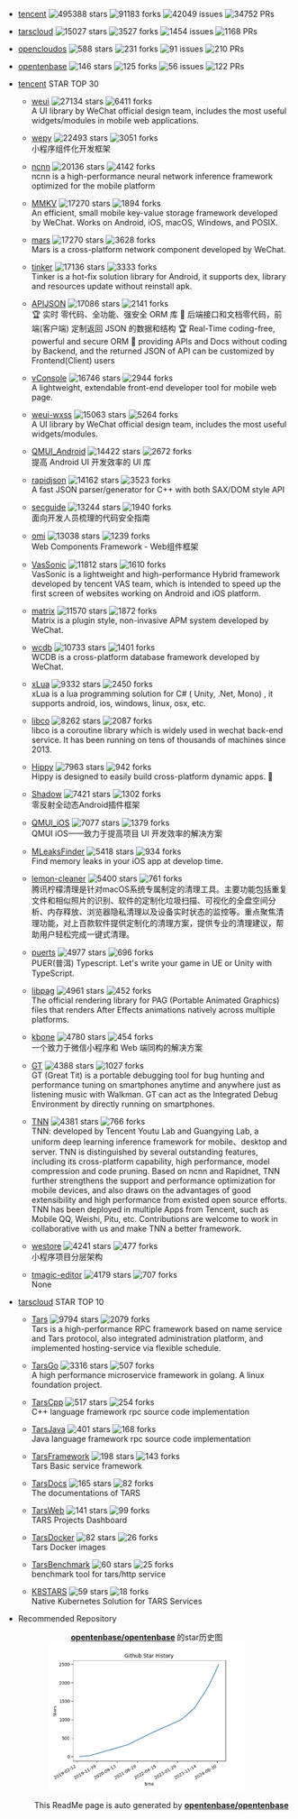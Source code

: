 
+ [tencent](https://github.com/tencent)
![495388 stars](https://img.shields.io/badge/Stars-495388-green)
![91183 forks](https://img.shields.io/badge/Forks-91183-green)
![42049 issues](https://img.shields.io/badge/Issues-42049-green)
![34752 PRs](https://img.shields.io/badge/PRs-34752-green)

+ [tarscloud](https://github.com/tarscloud)
![15027 stars](https://img.shields.io/badge/Stars-15027-green)
![3527 forks](https://img.shields.io/badge/Forks-3527-green)
![1454 issues](https://img.shields.io/badge/Issues-1454-green)
![1168 PRs](https://img.shields.io/badge/PRs-1168-green)

+ [opencloudos](https://github.com/opencloudos)
![588 stars](https://img.shields.io/badge/Stars-588-green)
![231 forks](https://img.shields.io/badge/Forks-231-green)
![91 issues](https://img.shields.io/badge/Issues-91-green)
![210 PRs](https://img.shields.io/badge/PRs-210-green)

+ [opentenbase](https://github.com/opentenbase)
![146 stars](https://img.shields.io/badge/Stars-146-green)
![125 forks](https://img.shields.io/badge/Forks-125-green)
![56 issues](https://img.shields.io/badge/Issues-56-green)
![122 PRs](https://img.shields.io/badge/PRs-122-green)



+ [tencent](https://github.com/tencent) STAR TOP 30
    
    + [weui](https://github.com/tencent/weui) 
    ![27134 stars](https://img.shields.io/badge/Stars-27134-green)
    ![6411 forks](https://img.shields.io/badge/Forks-6411-green)  
    A UI library by WeChat official design team, includes the most useful widgets/modules in mobile web applications.
    
    + [wepy](https://github.com/tencent/wepy) 
    ![22493 stars](https://img.shields.io/badge/Stars-22493-green)
    ![3051 forks](https://img.shields.io/badge/Forks-3051-green)  
    小程序组件化开发框架
    
    + [ncnn](https://github.com/tencent/ncnn) 
    ![20136 stars](https://img.shields.io/badge/Stars-20136-green)
    ![4142 forks](https://img.shields.io/badge/Forks-4142-green)  
    ncnn is a high-performance neural network inference framework optimized for the mobile platform
    
    + [MMKV](https://github.com/tencent/MMKV) 
    ![17270 stars](https://img.shields.io/badge/Stars-17270-green)
    ![1894 forks](https://img.shields.io/badge/Forks-1894-green)  
    An efficient, small mobile key-value storage framework developed by WeChat. Works on Android, iOS, macOS, Windows, and POSIX.
    
    + [mars](https://github.com/tencent/mars) 
    ![17270 stars](https://img.shields.io/badge/Stars-17270-green)
    ![3628 forks](https://img.shields.io/badge/Forks-3628-green)  
    Mars is a cross-platform network component  developed by WeChat.
    
    + [tinker](https://github.com/tencent/tinker) 
    ![17136 stars](https://img.shields.io/badge/Stars-17136-green)
    ![3333 forks](https://img.shields.io/badge/Forks-3333-green)  
    Tinker is a hot-fix solution library for Android, it supports dex, library and resources update without reinstall apk.
    
    + [APIJSON](https://github.com/tencent/APIJSON) 
    ![17086 stars](https://img.shields.io/badge/Stars-17086-green)
    ![2141 forks](https://img.shields.io/badge/Forks-2141-green)  
    🏆 实时 零代码、全功能、强安全 ORM 库 🚀 后端接口和文档零代码，前端(客户端) 定制返回 JSON 的数据和结构 🏆 Real-Time coding-free, powerful and secure ORM 🚀  providing APIs and Docs without coding by Backend, and the returned JSON of API can be customized by Frontend(Client) users
    
    + [vConsole](https://github.com/tencent/vConsole) 
    ![16746 stars](https://img.shields.io/badge/Stars-16746-green)
    ![2944 forks](https://img.shields.io/badge/Forks-2944-green)  
    A lightweight, extendable front-end developer tool for mobile web page.
    
    + [weui-wxss](https://github.com/tencent/weui-wxss) 
    ![15063 stars](https://img.shields.io/badge/Stars-15063-green)
    ![5264 forks](https://img.shields.io/badge/Forks-5264-green)  
    A UI library by WeChat official design team, includes the most useful widgets/modules.
    
    + [QMUI_Android](https://github.com/tencent/QMUI_Android) 
    ![14422 stars](https://img.shields.io/badge/Stars-14422-green)
    ![2672 forks](https://img.shields.io/badge/Forks-2672-green)  
    提高 Android UI 开发效率的 UI 库
    
    + [rapidjson](https://github.com/tencent/rapidjson) 
    ![14162 stars](https://img.shields.io/badge/Stars-14162-green)
    ![3523 forks](https://img.shields.io/badge/Forks-3523-green)  
    A fast JSON parser/generator for C++ with both SAX/DOM style API
    
    + [secguide](https://github.com/tencent/secguide) 
    ![13244 stars](https://img.shields.io/badge/Stars-13244-green)
    ![1940 forks](https://img.shields.io/badge/Forks-1940-green)  
    面向开发人员梳理的代码安全指南
    
    + [omi](https://github.com/tencent/omi) 
    ![13038 stars](https://img.shields.io/badge/Stars-13038-green)
    ![1239 forks](https://img.shields.io/badge/Forks-1239-green)  
    Web Components Framework - Web组件框架
    
    + [VasSonic](https://github.com/tencent/VasSonic) 
    ![11812 stars](https://img.shields.io/badge/Stars-11812-green)
    ![1610 forks](https://img.shields.io/badge/Forks-1610-green)  
    VasSonic is a lightweight and high-performance Hybrid framework developed by tencent VAS team, which is intended to speed up the first screen of websites working on Android and iOS platform. 
    
    + [matrix](https://github.com/tencent/matrix) 
    ![11570 stars](https://img.shields.io/badge/Stars-11570-green)
    ![1872 forks](https://img.shields.io/badge/Forks-1872-green)  
    Matrix is a plugin style, non-invasive APM system developed by WeChat.
    
    + [wcdb](https://github.com/tencent/wcdb) 
    ![10733 stars](https://img.shields.io/badge/Stars-10733-green)
    ![1401 forks](https://img.shields.io/badge/Forks-1401-green)  
    WCDB is a cross-platform database framework developed by WeChat.
    
    + [xLua](https://github.com/tencent/xLua) 
    ![9332 stars](https://img.shields.io/badge/Stars-9332-green)
    ![2450 forks](https://img.shields.io/badge/Forks-2450-green)  
    xLua is a lua programming solution for  C# ( Unity, .Net, Mono) , it supports android, ios, windows, linux, osx, etc.
    
    + [libco](https://github.com/tencent/libco) 
    ![8262 stars](https://img.shields.io/badge/Stars-8262-green)
    ![2087 forks](https://img.shields.io/badge/Forks-2087-green)  
    libco is a coroutine library which is widely used in wechat  back-end service. It has been running on tens of thousands of machines since 2013.
    
    + [Hippy](https://github.com/tencent/Hippy) 
    ![7963 stars](https://img.shields.io/badge/Stars-7963-green)
    ![942 forks](https://img.shields.io/badge/Forks-942-green)  
    Hippy is designed to easily build cross-platform dynamic apps. 👏
    
    + [Shadow](https://github.com/tencent/Shadow) 
    ![7421 stars](https://img.shields.io/badge/Stars-7421-green)
    ![1302 forks](https://img.shields.io/badge/Forks-1302-green)  
    零反射全动态Android插件框架
    
    + [QMUI_iOS](https://github.com/tencent/QMUI_iOS) 
    ![7077 stars](https://img.shields.io/badge/Stars-7077-green)
    ![1379 forks](https://img.shields.io/badge/Forks-1379-green)  
    QMUI iOS——致力于提高项目 UI 开发效率的解决方案
    
    + [MLeaksFinder](https://github.com/tencent/MLeaksFinder) 
    ![5418 stars](https://img.shields.io/badge/Stars-5418-green)
    ![934 forks](https://img.shields.io/badge/Forks-934-green)  
    Find memory leaks in your iOS app at develop time.
    
    + [lemon-cleaner](https://github.com/tencent/lemon-cleaner) 
    ![5400 stars](https://img.shields.io/badge/Stars-5400-green)
    ![761 forks](https://img.shields.io/badge/Forks-761-green)  
    腾讯柠檬清理是针对macOS系统专属制定的清理工具。主要功能包括重复文件和相似照片的识别、软件的定制化垃圾扫描、可视化的全盘空间分析、内存释放、浏览器隐私清理以及设备实时状态的监控等。重点聚焦清理功能，对上百款软件提供定制化的清理方案，提供专业的清理建议，帮助用户轻松完成一键式清理。
    
    + [puerts](https://github.com/tencent/puerts) 
    ![4977 stars](https://img.shields.io/badge/Stars-4977-green)
    ![696 forks](https://img.shields.io/badge/Forks-696-green)  
    PUER(普洱) Typescript. Let's write your game in UE or Unity with TypeScript.
    
    + [libpag](https://github.com/tencent/libpag) 
    ![4961 stars](https://img.shields.io/badge/Stars-4961-green)
    ![452 forks](https://img.shields.io/badge/Forks-452-green)  
    The official rendering library for PAG (Portable Animated Graphics) files that renders After Effects animations natively across multiple platforms.
    
    + [kbone](https://github.com/tencent/kbone) 
    ![4780 stars](https://img.shields.io/badge/Stars-4780-green)
    ![454 forks](https://img.shields.io/badge/Forks-454-green)  
    一个致力于微信小程序和 Web 端同构的解决方案
    
    + [GT](https://github.com/tencent/GT) 
    ![4388 stars](https://img.shields.io/badge/Stars-4388-green)
    ![1027 forks](https://img.shields.io/badge/Forks-1027-green)  
    GT (Great Tit) is a portable debugging tool for bug hunting and performance tuning on smartphones anytime and anywhere just as listening music with Walkman. GT can act as the Integrated Debug Environment by directly running on smartphones.
    
    + [TNN](https://github.com/tencent/TNN) 
    ![4381 stars](https://img.shields.io/badge/Stars-4381-green)
    ![766 forks](https://img.shields.io/badge/Forks-766-green)  
    TNN: developed by Tencent Youtu Lab and Guangying Lab, a uniform deep learning inference framework for mobile、desktop and server. TNN is distinguished by several outstanding features, including its cross-platform capability, high performance, model compression and code pruning. Based on ncnn and Rapidnet, TNN further strengthens the support and performance optimization for mobile devices, and also draws on the advantages of good extensibility and high performance from existed open source efforts. TNN has been deployed in multiple Apps from Tencent, such as Mobile QQ, Weishi, Pitu, etc. Contributions are welcome to work in collaborative with us and make TNN a better framework. 
    
    + [westore](https://github.com/tencent/westore) 
    ![4241 stars](https://img.shields.io/badge/Stars-4241-green)
    ![477 forks](https://img.shields.io/badge/Forks-477-green)  
    小程序项目分层架构
    
    + [tmagic-editor](https://github.com/tencent/tmagic-editor) 
    ![4179 stars](https://img.shields.io/badge/Stars-4179-green)
    ![707 forks](https://img.shields.io/badge/Forks-707-green)  
    None
    

+ [tarscloud](https://github.com/tarscloud) STAR TOP 10
    
    + [Tars](https://github.com/tarscloud/Tars) 
    ![9794 stars](https://img.shields.io/badge/Stars-9794-green)
    ![2079 forks](https://img.shields.io/badge/Forks-2079-green)  
    Tars is a high-performance RPC framework based on name service and Tars protocol, also integrated administration platform, and implemented hosting-service via flexible schedule.
    
    + [TarsGo](https://github.com/tarscloud/TarsGo) 
    ![3316 stars](https://img.shields.io/badge/Stars-3316-green)
    ![507 forks](https://img.shields.io/badge/Forks-507-green)  
    A  high performance microservice  framework  in golang. A linux foundation project.
    
    + [TarsCpp](https://github.com/tarscloud/TarsCpp) 
    ![517 stars](https://img.shields.io/badge/Stars-517-green)
    ![254 forks](https://img.shields.io/badge/Forks-254-green)  
    C++ language framework rpc source code implementation
    
    + [TarsJava](https://github.com/tarscloud/TarsJava) 
    ![401 stars](https://img.shields.io/badge/Stars-401-green)
    ![168 forks](https://img.shields.io/badge/Forks-168-green)  
    Java language framework rpc source code implementation
    
    + [TarsFramework](https://github.com/tarscloud/TarsFramework) 
    ![198 stars](https://img.shields.io/badge/Stars-198-green)
    ![143 forks](https://img.shields.io/badge/Forks-143-green)  
    Tars Basic service framework
    
    + [TarsDocs](https://github.com/tarscloud/TarsDocs) 
    ![165 stars](https://img.shields.io/badge/Stars-165-green)
    ![82 forks](https://img.shields.io/badge/Forks-82-green)  
    The documentations of TARS
    
    + [TarsWeb](https://github.com/tarscloud/TarsWeb) 
    ![141 stars](https://img.shields.io/badge/Stars-141-green)
    ![99 forks](https://img.shields.io/badge/Forks-99-green)  
    TARS Projects Dashboard
    
    + [TarsDocker](https://github.com/tarscloud/TarsDocker) 
    ![82 stars](https://img.shields.io/badge/Stars-82-green)
    ![26 forks](https://img.shields.io/badge/Forks-26-green)  
    Tars Docker  images
    
    + [TarsBenchmark](https://github.com/tarscloud/TarsBenchmark) 
    ![60 stars](https://img.shields.io/badge/Stars-60-green)
    ![25 forks](https://img.shields.io/badge/Forks-25-green)  
    benchmark tool for tars/http service
    
    + [K8STARS](https://github.com/tarscloud/K8STARS) 
    ![59 stars](https://img.shields.io/badge/Stars-59-green)
    ![18 forks](https://img.shields.io/badge/Forks-18-green)  
    Native Kubernetes  Solution for TARS Services
    


+ Recommended Repository  
<p align="center">
      <strong>
        <a href="https://github.com/opentenbase/opentenbase" target="_blank">opentenbase/opentenbase</a>
      </strong>  的star历史图
  <br>
  <img src="https://raw.githubusercontent.com/ButterAndButterfly/GithubTools/master/data/stars_history.jpg" width="350px"></img>    
</p>

<p align="right">
      This ReadMe page is auto generated by 
      <strong>
        <a href="https://github.com/opentenbase/opentenbase" target="_blank">opentenbase/opentenbase</a><br>
      </strong>   
</p>